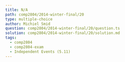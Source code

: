 ```yaml
---
title: N/A
path: comp2804/2014-winter-final/20
type: multiple-choice
author: Michiel Smid
question: comp2804/2014-winter-final/20/question.ts
solution: comp2804/2014-winter-final/20/solution.md
tags:
  - comp2804
  - comp2804-exam
  - Independent Events (5.11)
---
```

